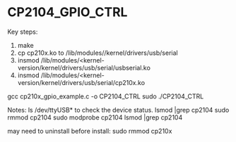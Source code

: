 # CP2104_GPIO_CTRL
Key steps:
1. make 
2. cp cp210x.ko to /lib/modules/<kernel-version>/kernel/drivers/usb/serial
3. insmod /lib/modules/<kernel-version/kernel/drivers/usb/serial/usbserial.ko
4. insmod /lib/modules/<kernel-version/kernel/drivers/usb/serial/cp210x.ko

gcc cp210x_gpio_example.c -o CP2104_CTRL
sudo ./CP2104_CTRL
  
Notes:
  ls /dev/ttyUSB* to check the device status.
  lsmod |grep cp2104
  sudo rmmod cp2104
  sudo modprobe cp2104
  lsmod |grep cp2104
  
  may need to uninstall before install:
  sudo rmmod cp210x
